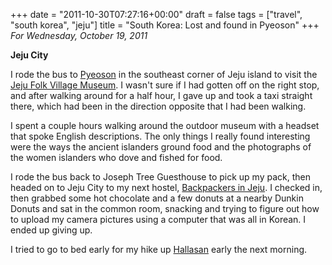 +++
date = "2011-10-30T07:27:16+00:00"
draft = false
tags = ["travel", "south korea", "jeju"]
title = "South Korea: Lost and found in Pyeoson"
+++
*For Wednesday, October 19, 2011*

**Jeju City**

I rode the bus to [Pyeoson](http://g.co/maps/3g37a) in the southeast corner of Jeju island to visit the [Jeju Folk Village Museum](http://www.google.com/search?client=safari&rls=en&q=Jeju+Folk+Village+Museum&oe=UTF-8&um=1&ie=UTF-8&hl=en&tbm=isch&source=og&sa=N&tab=wi&biw=1366&bih=690&sei=%20gfqsTsyWBZGbmQXIt5HRDg). I wasn't sure if I had gotten off on the right stop, and after walking around for a half hour, I gave up and took a taxi straight there, which had been in the direction opposite that I had been walking.

I spent a couple hours walking around the outdoor museum with a headset that spoke English descriptions. The only things I really found interesting were the ways the ancient islanders ground food and the photographs of the women islanders who dove and fished for food.

I rode the bus back to Joseph Tree Guesthouse to pick up my pack, then headed on to Jeju City to my next hostel, [Backpackers in Jeju](http://www.hostelworld.com/hosteldetails.php/Backpackers-in-Jeju/Jeju-Island/55056). I checked in, then grabbed some hot chocolate and a few donuts at a nearby Dunkin Donuts and sat in the common room, snacking and trying to figure out how to upload my camera pictures using a computer that was all in Korean. I ended up giving up.

I tried to go to bed early for my hike up [Hallasan](http://www.google.com/search?client=safari&rls=en&q=Jeju+Folk+Village+Museum&oe=UTF-8&um=1&ie=UTF-8&hl=en&tbm=isch&source=og&sa=N&tab=wi&biw=1366&bih=690&sei=%20gfqsTsyWBZGbmQXIt5HRDg#um=1&hl=en&client=safari&rls=en&tbm=isch&sa=1&q=Hallasan&pbx=1&oq=Hallasan&aq=f&aqi=g4g-m2g-S4&aql=1&gs_sm=e&gs_upl=298336l298336l0l299221l1l1l0l0l0l0l232l232l2-1l1l0&bav=on.2,or.r_gc.r_pw.,cf.osb&fp=e85638aef1ce869b&biw=1366&bih=690) early the next morning.
